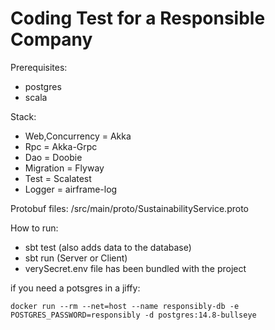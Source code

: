 # Coding Test for a Responsible Company

Prerequisites:
- postgres
- scala


Stack:
- Web,Concurrency = Akka
- Rpc = Akka-Grpc
- Dao = Doobie
- Migration = Flyway
- Test = Scalatest
- Logger = airframe-log



Protobuf files:
/src/main/proto/SustainabilityService.proto


How to run:
- sbt test (also adds data to the database)
- sbt run (Server or Client)
- verySecret.env file has been bundled with the project




if you need a potsgres in a jiffy:
```
docker run --rm --net=host --name responsibly-db -e POSTGRES_PASSWORD=responsibly -d postgres:14.8-bullseye

```


